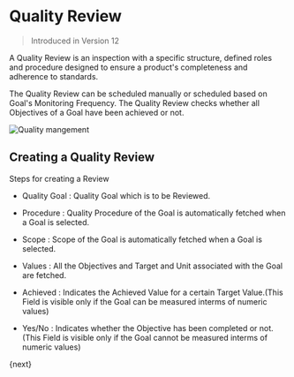 <!-- add-breadcrumbs -->
# Quality Review

> Introduced in Version 12

 A Quality Review is an inspection with a specific structure, defined roles and procedure designed to ensure a product's completeness and adherence to standards.

 The Quality Review can be scheduled manually or scheduled based on Goal's Monitoring Frequency. The Quality Review checks whether all Objectives of a Goal have been achieved or not.

<img class="screenshot" alt="Quality mangement" src="{{docs_base_url}}/assets/img/quality-management/Review.gif">

## Creating a Quality Review

 Steps for creating a Review

 * Quality Goal : Quality Goal which is to be Reviewed.

 * Procedure : Quality Procedure of the Goal is automatically fetched when a Goal is selected.

 * Scope : Scope of the Goal is automatically fetched when a Goal is selected.

 * Values : All the Objectives and Target and Unit associated with the Goal are fetched.

 * Achieved : Indicates the Achieved Value for a certain Target Value.(This Field is visible only if the Goal can be measured interms of numeric values)

 * Yes/No : Indicates whether the Objective has been completed or not.(This Field is visible only if the Goal cannot be measured interms of numeric values)

{next}